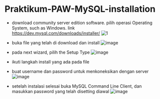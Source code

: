 # Praktikum-PAW-MySQL-installation

* download community server edition software. pilih operasi Operating System, such as Windows.
link https://dev.mysql.com/downloads/installer/
![1](https://user-images.githubusercontent.com/101171434/209484937-4ae17578-940c-42a2-9947-d24733180f3f.png)


* buka file yang telah di download dan install
![image](https://user-images.githubusercontent.com/101171434/209484727-4fb149c0-ee6c-42db-aac8-bed6085d72ec.png)

* pada next wizard, pilih the Setup Type
![image](https://user-images.githubusercontent.com/101171434/209484771-c6e088c0-6344-436d-a7c7-93c732e8ff9a.png)

* ikuti langkah install yang ada pada file

* buat username dan password untuk menkoneksikan dengan server
![image](https://user-images.githubusercontent.com/101171434/209484802-3357988c-70f3-49c5-94ce-207d2d6b6f41.png)

* setelah instalasi selesai buka MySQL Command Line Client, dan masukkan password yang telah disetting diawal
![image](https://user-images.githubusercontent.com/101171434/209484849-33e97de9-ad2d-4e66-824f-149a94e7dd60.png)


